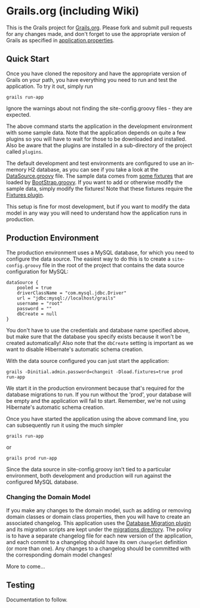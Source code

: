 # Grails.org (including Wiki)

This is the Grails project for [Grails.org](http://www.grails.org). Please fork and submit pull requests for any changes made, and don't forget to use the appropriate version of Grails as specified in [application.properties](https://github.com/grails-samples/grails-website/blob/master/application.properties).

## Quick Start

Once you have cloned the repository and have the appropriate version of Grails on your path, you have everything you need to run and test the application. To try it out, simply run

    grails run-app

Ignore the warnings about not finding the site-config.groovy files - they are expected.

The above command starts the application in the development environment with some sample data. Note that the application depends on quite a few plugins so you will have to wait for those to be downloaded and installed. Also be aware that the plugins are installed in a sub-directory of the project called `plugins`. 

The default development and test environments are configured to use an in-memory H2 database, as you can see if you take a look at the [DataSource.groovy](https://github.com/grails-samples/grails-website/blob/master/grails-app/conf/DataSource.groovy) file. The sample data comes from [some fixtures](https://github.com/grails-samples/grails-website/tree/master/fixtures/) that are loaded by [BootStrap.groovy](https://github.com/grails-samples/grails-website/blob/master/grails-app/conf/BootStrap.groovy). If you want to add or otherwise modify the sample data, simply modify the fixtures! Note that these fixtures require the [Fixtures plugin](http://grails.org/plugin/fixtures).

This setup is fine for most development, but if you want to modify the data model in any way you will need to understand how the application runs in production.

## Production Environment

The production environment uses a MySQL database, for which you need to configure the data source. The easiest way to do this is to create a `site-config.groovy` file in the root of the project that contains the data source configuration for MySQL:

    dataSource {
        pooled = true
        driverClassName = "com.mysql.jdbc.Driver"      	
        url = "jdbc:mysql://localhost/grails"
        username = "root"
        password = ""
        dbCreate = null
    }

You don't have to use the credentials and database name specified above, but make sure that the database you specify exists because it won't be created automatically! Also note that the `dbCreate` setting is important as we want to disable Hibernate's automatic schema creation.

With the data source configured you can just start the application:

    grails -Dinitial.admin.password=changeit -Dload.fixtures=true prod run-app

We start it in the production environment because that's required for the database migrations to run. If you run without the 'prod', your database will be empty and the application will fail to start. Remember, we're not using Hibernate's automatic schema creation.

Once you have started the application using the above command line, you can subsequently run it using the much simpler

    grails run-app

or 

    grails prod run-app

Since the data source in site-config.groovy isn't tied to a particular environment, both development and production will run against the configured MySQL database.

### Changing the Domain Model

If you make any changes to the domain model, such as adding or removing domain classes or domain class properties, then you will have to create an associated changelog. This application uses the [Database Migration plugin](http://grails.org/plugin/database-migration) and its migration scripts are kept under the [migrations directory](https://github.com/grails-samples/grails-website/tree/master/migrations/). The policy is to have a separate changelog file for each new version of the application, and each commit to a changelog should have its own `changeSet` definition (or more than one). Any changes to a changelog should be committed with the corresponding domain model changes!

More to come...

## Testing

Documentation to follow.

